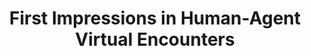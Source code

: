 ---
name: "First Impressions In Human Agent Virtual Encounters"
title: "First Impressions in Human-Agent Virtual Encounters"
project: null
event: "ACM Transactions on Computer-Human Interaction (ToCHI)"
authors:
- name: "Cafaro, A."
- name: "Vilhjalmsson, H."
- name: "Bickmore, T."
year: 2016
resources: null
external_url: null
draft: false
---
